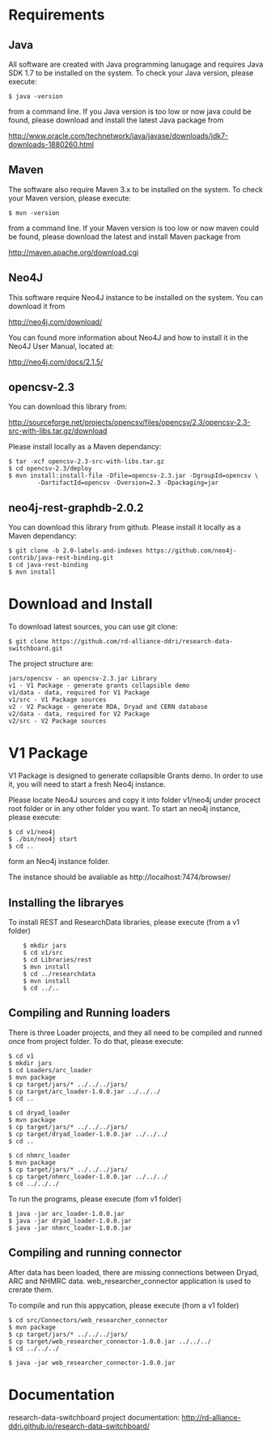 Requirements
===

Java
---

All software are created with Java programming lanugage and requires Java SDK 1.7 to be installed on the system. To check your Java version, please execute:

	$ java -version

from a command line. If you Java version is too low or now java could be found, please download and install the latest Java package from 

http://www.oracle.com/technetwork/java/javase/downloads/jdk7-downloads-1880260.html

Maven
---

The software also require Maven 3.x to be installed on the system. To check your Maven version, please execute:

	$ mvn -version

from a command line. If your Maven version is too low or now maven could be found, please download the latest  and install Maven package from

http://maven.apache.org/download.cgi

Neo4J
---

This software require Neo4J instance to be installed on the system. You can download it from

http://neo4j.com/download/

You can found more information about Neo4J and how to install it in the Neo4J User Manual, located at: 

http://neo4j.com/docs/2.1.5/

opencsv-2.3
---

You can download this library from:

http://sourceforge.net/projects/opencsv/files/opencsv/2.3/opencsv-2.3-src-with-libs.tar.gz/download

Please install locally as a Maven dependancy:

	$ tar -xcf opencsv-2.3-src-with-libs.tar.gz
	$ cd opencsv-2.3/deploy
	$ mvn install:install-file -Dfile=opencsv-2.3.jar -DgroupId=opencsv \
    		-DartifactId=opencsv -Dversion=2.3 -Dpackaging=jar

neo4j-rest-graphdb-2.0.2
---

You can download this library from github. Please install it locally as a Maven dependancy:

	$ git clone -b 2.0-labels-and-indexes https://github.com/neo4j-contrib/java-rest-binding.git
	$ cd java-rest-binding
	$ mvn install

Download and Install
===

To download latest sources, you can use git clone:

	$ git clone https://github.com/rd-alliance-ddri/research-data-switchboard.git

The project structure are:

	jars/opencsv - an opencsv-2.3.jar Library
	v1 - V1 Package - generate grants collapsible demo
	v1/data - data, required for V1 Package
	v1/src - V1 Package sources
	v2 - V2 Package - generate RDA, Dryad and CERN database
	v2/data - data, required for V2 Package
	v2/src - V2 Package sources

V1 Package
===

V1 Package is designed to generate collapsible Grants demo. In order to use it, you will need to start a fresh Neo4j instance.

Please locate Neo4J sources and copy it into folder v1/neo4j under procect root folder or in any other folder you want. To start an neo4j instance, please execute:
	
	$ cd v1/neo4j
	$ ./bin/neo4j start
	$ cd ..

form an Neo4j instance folder.

The instance should be avaliable as http://localhost:7474/browser/

Installing the libraryes 
---

To install REST and ResearchData libraries, please execute (from a v1 folder)

		$ mkdir jars
		$ cd v1/src
		$ cd Libraries/rest
		$ mvn install
		$ cd ../researchdata
		$ mvn install
		$ cd ../..

Compiling and Running loaders
---

There is three Loader projects, and they all need to be compiled and runned once from project folder. To do that, please execute:

	$ cd v1
	$ mkdir jars
	$ cd Loaders/arc_loader
	$ mvn package 
	$ cp target/jars/* ../../../jars/
	$ cp target/arc_loader-1.0.0.jar ../../../
	$ cd ..

	$ cd dryad_loader
	$ mvn package 
	$ cp target/jars/* ../../../jars/
	$ cp target/dryad_loader-1.0.0.jar ../../../
	$ cd ..

	$ cd nhmrc_loader
	$ mvn package 
	$ cp target/jars/* ../../../jars/
	$ cp target/nhmrc_loader-1.0.0.jar ../../../
	$ cd ../../../

To run the programs, please execute (fom v1 folder)

	$ java -jar arc_loader-1.0.0.jar
	$ java -jar dryad_loader-1.0.0.jar
	$ java -jar nhmrc_loader-1.0.0.jar

Compiling and running connector
---

After data has been loaded, there are missing connections between Dryad, ARC and NHMRC data. web_researcher_connector application is used to crerate them.

To compile and run this appycation, please execute (from a v1 folder)

	$ cd src/Connectors/web_researcher_connector
	$ mvn package 
	$ cp target/jars/* ../../../jars/
	$ cp target/web_researcher_connector-1.0.0.jar ../../../
	$ cd ../../../

	$ java -jar web_researcher_connector-1.0.0.jar


Documentation
===

research-data-switchboard project documentation:
http://rd-alliance-ddri.github.io/research-data-switchboard/


